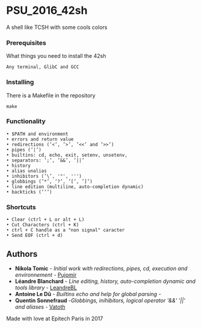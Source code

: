 # PSU_2016_42sh

A shell like TCSH with some cools colors 

### Prerequisites

What things you need to install the 42sh

```
Any terminal, GlibC and GCC
```

### Installing

There is a Makefile in the repository

```
make
```

### Functionality

```
• $PATH and environment
• errors and return value
• redirections (’<’, ’>’, ’<<’ and ’>>’)
• pipes (’|’)
• builtins: cd, echo, exit, setenv, unsetenv,
• separators: ’;’, ’&&’, ’||’
• history
• alias unalias
• inhibitors (’\’, '"', ''')
• globbings (’*’, ’?’, ’[’, ’]’)
• line edition (multiline, auto-completion dynamic)
• backticks (’‘’)
```

### Shortcuts

```
• Clear (ctrl + L or alt + L)
• Cut Characters (ctrl + K)
• ctrl + C handle as a "non signal" caracter
• Send EOF (ctrl + d)
```

## Authors

* **Nikola Tomic** - *Initial work with redirections, pipes, cd, execution and environnement* - [Pujomir](https://github.com/Pujomir)
* **Léandre Blanchard** - *Line editing, history, auto-completion dynamic and tools library* - [LeandreBL](https://github.com/LeandreBl)
* **Antoine Le Dû** - *Builtins echo and help for global parsing* -
* **Quentin Sonnefraud** -*Globbings, inihibitors, logical operator '&&' '||' and aliases* - [Vatoth](https://github.com/Vatoth)

Made with love at Epitech Paris in 2017
